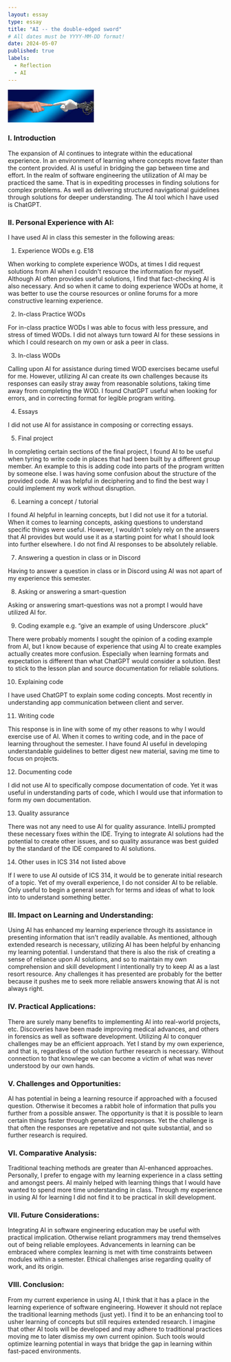 ```yaml
---
layout: essay
type: essay
title: "AI -- the double-edged sword"
# All dates must be YYYY-MM-DD format!
date: 2024-05-07
published: true
labels:
  - Reflection
  - AI
---
```


<div class="text-center p-4">
  <img width="200px" 
       src="../img/ai.jpeg" 
       class="img-thumbnail" >
</div>

### I. Introduction

The expansion of AI continues to integrate within the educational experience. In an environment of learning where concepts move faster than the content provided. AI is useful in bridging the gap between time and effort. In the realm of software engineering the utilization of AI may be practiced the same. That is in expediting processes in finding solutions for complex problems. As well as delivering structured navigational guidelines through solutions for deeper understanding. The AI tool which I have used is ChatGPT.


### II. Personal Experience with AI:
I have used AI in class this semester in the following areas:

  1. Experience WODs e.g. E18

  When working to complete experience WODs, at times I did request solutions from AI when I couldn't resource the information for myself. Although AI often provides useful solutions, I find that fact-checking AI is also necessary. And so when it came to doing experience WODs at home, it was better to use the course resources or online forums for a more constructive learning experience. 
      
  2. In-class Practice WODs

  For in-class practice WODs I was able to focus with less pressure, and stress of timed WODs. I did not always turn toward AI for these sessions in which I could research on my own or ask a peer in class.

  3. In-class WODs

  Calling upon AI for assistance during timed WOD exercises became useful for me. However, utilizing AI can create its own challenges because its responses can easily stray away from reasonable solutions, taking time away from completing the WOD. I found ChatGPT useful when looking for errors, and in correcting format for legible program writing.

  4. Essays

  I did not use AI for assistance in composing or correcting essays.

  5. Final project

  In completing certain sections of the final project, I found AI to be useful when tyring to write code in places that had been built by a different group member. An example to this is adding code into parts of the program written by someone else. I was having some confusion about the structure of the provided code. AI was helpful in deciphering and to find the best way I could implement my work without disruption.

  6. Learning a concept / tutorial

  I found AI helpful in learning concepts, but I did not use it for a tutorial. When it comes to learning concepts, asking questions to understand specific things were useful. However, I wouldn't solely rely on the answers that AI provides but would use it as a starting point for what I should look into further elsewhere. I do not find AI responses to be absolutely reliable. 

  7. Answering a question in class or in Discord

  Having to answer a question in class or in Discord using AI was not apart of my experience this semester.

  8. Asking or answering a smart-question

  Asking or answering smart-questions was not a prompt I would have utilized AI for.

  9. Coding example e.g. “give an example of using Underscore .pluck”

  There were probably moments I sought the opinion of a coding example from AI, but I know because of experience that using AI to create examples actually creates more confusion. Especially when learning formats and expectation is different than what ChatGPT would consider a solution. Best to stick to the lesson plan and source documentation for reliable solutions.

  10. Explaining code

  I have used ChatGPT to explain some coding concepts. Most recently in understanding app communication between client and server.

  11. Writing code

  This response is in line with some of my other reasons to why I would exercise use of AI. When it comes to writing code, and in the pace of learning throughout the semester. I have found AI useful in developing understandable guidelines to better digest new material, saving me time to focus on projects.

  12. Documenting code

  I did not use AI to specifically compose documentation of code. Yet it was useful in understanding parts of code, which I would use that information to form my own documentation.

  13. Quality assurance 

  There was not any need to use AI for quality assurance. IntelliJ prompted these necessary fixes within the IDE. Trying to integrate AI solutions had the potential to create other issues, and so quality assurance was best guided by the standard of the IDE compared to AI solutions.

  14. Other uses in ICS 314 not listed above

  If I were to use AI outside of ICS 314, it would be to generate initial research of a topic. Yet of my overall experience, I do not consider AI to be reliable. Only useful to begin a general search for terms and ideas of what to look into to understand something better.

### III. Impact on Learning and Understanding:

  Using AI has enhanced my learning experience through its assistance in presenting information that isn't readily available. As mentioned, although extended research is necessary, utilizing AI has been helpful by enhancing my learning potential. I understand that there is also the risk of creating a sense of reliance upon AI solutions, and so to maintain my own comprehension and skill development I intentionally try to keep AI as a last resort resource. Any challenges it has presented are probably for the better because it pushes me to seek more reliable answers knowing that AI is not always right.

### IV. Practical Applications:

  There are surely many benefits to implementing AI into real-world projects, etc. Discoveries have been made improving medical advances, and others in forensics as well as software development. Utilizing AI to conquer challenges may be an efficient approach. Yet I stand by my own experience, and that is, regardless of the solution further research is necessary. Without connection to that knowlege we can become a victim of what was never understood by our own hands.

### V. Challenges and Opportunities:

  AI has potential in being a learning resource if approached with a focused question. Otherwise it becomes a rabbit hole of information that pulls you further from a possible answer. The opportunity is that it is possible to learn certain things faster through generalized responses. Yet the challenge is that often the responses are repetative and not quite substantial, and so further research is required.

### VI. Comparative Analysis:

  Traditional teaching methods are greater than AI-enhanced approaches. Personally, I prefer to engage with my learning experience in a class setting and amongst peers. AI mainly helped with learning things that I would have wanted to spend more time understanding in class. Through my experience in using AI for learning I did not find it to be practical in skill development.

### VII. Future Considerations:

  Integrating AI in software engineering education may be useful with practical implication. Otherwise reliant programmers may trend themselves out of being reliable employees. Advancements in learning can be embraced where complex learning is met with time constraints between modules within a semester. Ethical challenges arise regarding quality of work, and its origin.

### VIII. Conclusion:

  From my current experience in using AI, I think that it has a place in the learning experience of software engineering. However it should not replace the traditional learning methods (just yet). I find it to be an enhancing tool to usher learning of concepts but still requires extended research. I imagine that other AI tools will be developed and may adhere to traditional practices moving me to later dismiss my own current opinion. Such tools would optimize learning potential in ways that bridge the gap in learning within fast-paced environments.
